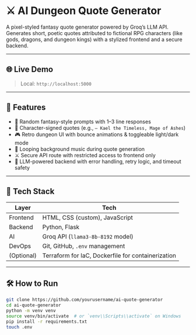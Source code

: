 # ⚔️ AI Dungeon Quote Generator

A pixel-styled fantasy quote generator powered by Groq’s LLM API. Generates short, poetic quotes attributed to fictional RPG characters (like gods, dragons, and dungeon kings) with a stylized frontend and a secure backend.

---

## 🌐 Live Demo

> Local: `http://localhost:5000`

---

## 🚀 Features

- 🎲 Random fantasy-style prompts with 1–3 line responses
- 🧙 Character-signed quotes (e.g., `— Kael the Timeless, Mage of Ashes`)
- 🎮 Retro dungeon UI with bounce animations & toggleable light/dark mode
- 🔁 Looping background music during quote generation
- ⚔️ Secure API route with restricted access to frontend only
- 💬 LLM-powered backend with error handling, retry logic, and timeout safety

---

## 🧱 Tech Stack

| Layer | Tech |
|-------|------|
| Frontend | HTML, CSS (custom), JavaScript |
| Backend | Python, Flask |
| AI | Groq API (`llama3-8b-8192` model) |
| DevOps | Git, GitHub, `.env` management |
| (Optional) | Terraform for IaC, Dockerfile for containerization |

---

## 🛠️ How to Run

```bash
git clone https://github.com/yourusername/ai-quote-generator
cd ai-quote-generator
python -m venv venv
source venv/bin/activate  # or `venv\\Scripts\\activate` on Windows
pip install -r requirements.txt
touch .env
